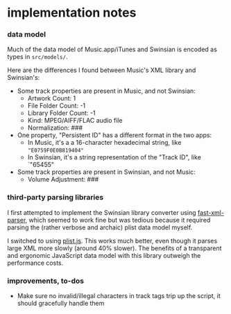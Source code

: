 # implementation notes

### data model

Much of the data model of Music.app/iTunes and Swinsian is encoded as types in `src/models/`.

Here are the differences I found between Music's XML library and Swinsian's:

-   Some track properties are present in Music, and not Swinsian:
    -   Artwork Count: 1
    -   File Folder Count: -1
    -   Library Folder Count: -1
    -   Kind: MPEG/AIFF/FLAC audio file
    -   Normalization: ###
-   One property, "Persistent ID" has a different format in the two apps:
    -   In Music, it's a a 16-character hexadecimal string, like `"E0759F0E0B819404"`
    -   In Swinsian, it's a string representation of the "Track ID", like `"65455"
-   Some track properties are present in Swinsian, and not Music:
    -   Volume Adjustment: ###

### third-party parsing libraries

I first attempted to implement the Swinsian library converter using [fast-xml-parser](https://github.com/NaturalIntelligence/fast-xml-parser), which seemed to work fine but was tedious because it required parsing the (rather verbose and archaic) plist data model myself.

I switched to using [plist.js](https://github.com/TooTallNate/plist.js). This works much better, even though it parses large XML more slowly (around 40% slower). The benefits of a transparent and ergonomic JavaScript data model with this library outweigh the performance costs.

### improvements, to-dos

-   Make sure no invalid/illegal characters in track tags trip up the script, it should gracefully handle them
